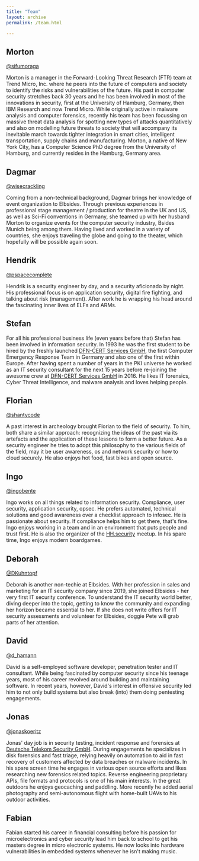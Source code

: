 ```yaml
---
title: "Team"
layout: archive
permalink: /team.html

---
```


## Morton ## 

[@sifumoraga](https://twitter.com/sifumoraga)

Morton is a manager in the Forward-Looking Threat Research (FTR) team at Trend Micro, Inc. where he peers into the future of computers and society to identify the risks and vulnerabilities of the future. His past in computer security stretches back 30 years and he has been involved in most of the innovations in security, first at the University of Hamburg, Germany, then IBM Research and now Trend Micro. While originally active in malware analysis and computer forensics, recently his team has been focussing on massive threat data analysis for spotting new types of attacks quantitatively and also on modelling future threats to society that will accompany its inevitable march towards tighter integration in smart cities, intelligent transportation, supply chains and manufacturing. Morton, a native of New York City, has a Computer Science PhD degree from the University of Hamburg, and currently resides in the Hamburg, Germany area.

## Dagmar ## 

[@wisecrackling](https://twitter.com/wisecrackling)

Coming from a non-technical background, Dagmar brings her knowledge of event organization to Elbsides. Through previous experiences in professional stage management / production for theatre in the UK and US, as well as Sci-Fi conventions in Germany, she teamed up with her husband Morton to organize events for the computer security industry, Bsides Munich being among them. Having lived and worked in a variety of countries, she enjoys traveling the globe and going to the theater, which hopefully will be possible again soon.


## Hendrik ##

[@pspacecomplete](https://twitter.com/pspacecomplete)

Hendrik  is a security engineer by day, and a security aficionado by night. His professional focus is on application security, digital fire fighting, and talking about risk (management).
After work he is wrapping his head around the fascinating inner lives of ELFs and ARMs. 


## Stefan ##

For all his professional business life (even years before that) Stefan has been involved in information security. In 1993 he was the first student to be hired by the freshly launched [DFN-CERT Services GmbH](https://www.dfn-cert.de/), the first Computer Emergency Response Team in Germany and also one of the first within Europe. After having spent a number of years in the PKI universe he worked as an IT security consultant for the next 15 years before re-joining the awesome crew at [DFN-CERT Services GmbH](https://www.dfn-cert.de/) in 2016. He likes IT forensics, Cyber Threat Intelligence, and malware analysis and loves helping people.

## Florian ##

[@shantycode](https://twitter.com/shantycode)

A past interest in archeology brought Florian to the field of security. To him, both share a similar approach: recognizing the ideas of the past via its artefacts and the application of these lessons to form a better future. As a security engineer he tries to adopt this philosophy to the various fields of the field, may it be user awareness, os and network security or how to cloud securely. He also enjoys hot food, fast bikes and open source.

## Ingo ##

[@ingobente](https://twitter.com/ingobente)

Ingo works on all things related to information security. Compliance, user security, application security, opsec. He prefers automated, technical solutions and good awareness over a checklist approach to infosec. He is passionate about security. If compliance helps him to get there, that's fine. Ingo enjoys working in a team and in an environment that puts people and trust first. He is also the organizer of the [HH.security](https://www.meetup.com/hh-security/) meetup. In his spare time, Ingo enjoys modern boardgames.

## Deborah ##

[@DKuhntopf](https://twitter.com/DKuhntopf)

Deborah is another non-techie at Elbsides. With her profession in sales and marketing for an IT security company since 2019, she joined Elbsides - her very first IT security conference. To understand the IT security world better, diving deeper into the topic, getting to know the community and expanding her horizon became essential to her. If she does not write offers for IT security assessments and volunteer for Elbsides, doggie Pete will grab parts of her attention.

## David ##

[@d_hamann](https://twitter.com/d_hamann)

David is a self-employed software developer, penetration tester and IT consultant. While being fascinated by computer security since his teenage years, most of his career revolved around building and maintaining software. In recent years, however, David's interest in offensive security led him to not only build systems but also break (into) them doing pentesting engagements.

## Jonas ##

[@jonaskoeritz](https://twitter.com/jonaskoeritz)

Jonas' day job is in security testing, incident response and forensics at [Deutsche Telekom Security GmbH](https://www.t-systems.com/de/de/security). During engagements he specializes in disk forensics and fast triage, relying heavily on automation to aid in fast recovery of customers affected by data breaches or malware incidents.
In his spare screen time he engages in various open source efforts and likes researching new forensics related topics. Reverse engineering proprietary APIs, file formats and protocols is one of his main interests.
In the great outdoors he enjoys geocaching and paddling. More recently he added aerial photography and semi-autonomous flight with home-built UAVs to his outdoor activities.

## Fabian ##

Fabian started his career in financial consulting before his passion for microelectronics and cyber security lead him back to school to get his masters degree in micro electronic systems. He now looks into hardware vulnerabilities in embedded systems whenever he isn't making music.
